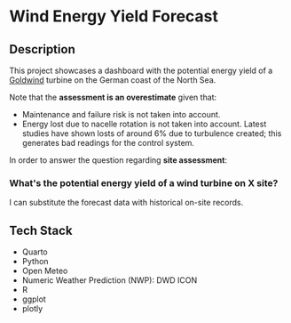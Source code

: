 # Wind Energy Yield Forecast

## Description

This project showcases a dashboard with the potential energy yield of a [Goldwind](https://www.goldwind.com/en/) turbine on the German coast of the North Sea.

Note that the **assessment is an overestimate** given that:
- Maintenance and failure risk is not taken into account.
- Energy lost due to nacelle rotation is not taken into account. Latest studies have shown losts of around 6% due to turbulence created; this generates bad readings for the control system.
   

In order to answer the question regarding **site assessment**:

### What's the potential energy yield of a wind turbine on X site?

I can substitute the forecast data with historical on-site records.

## Tech Stack

- Quarto
- Python
- Open Meteo
- Numeric Weather Prediction (NWP): DWD ICON
- R
- ggplot
- plotly
